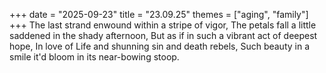 +++
date = "2025-09-23"
title = "23.09.25"
themes = ["aging", "family"]
+++
The last strand enwound within a stripe of vigor,
The petals fall a little saddened in the shady afternoon,
But as if in such a vibrant act of deepest hope,
In love of Life and shunning sin and death rebels,
Such beauty in a smile it'd bloom in its near-bowing stoop.
